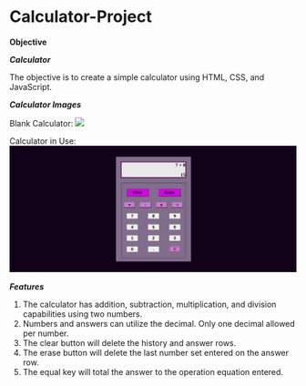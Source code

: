 # Calculator-Project

**Objective**

***Calculator***

The objective is to create a simple calculator using HTML, CSS, and JavaScript. 

***Calculator Images***

Blank Calculator:
![](images/blankcaculator.png)

Calculator in Use:
![](images/calculatoruse.png)

***Features***

1. The calculator has addition, subtraction, multiplication, and division capabilities using two numbers.
2. Numbers and answers can utilize the decimal. Only one decimal allowed per number.
3. The clear button will delete the history and answer rows.
4. The erase button will delete the last number set entered on the answer row.
5. The equal key will total the answer to the operation equation entered.
